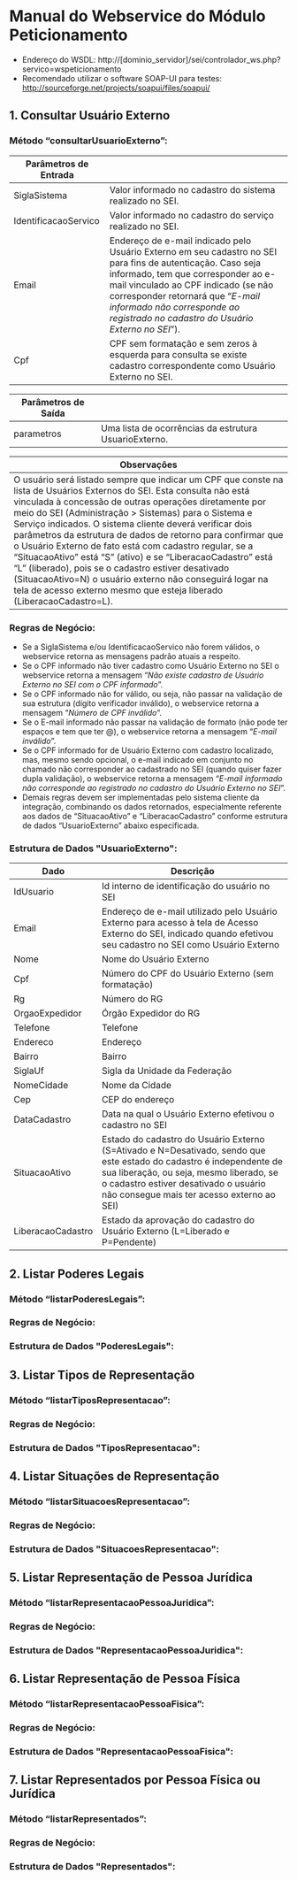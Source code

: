 # Manual do Webservice do Módulo Peticionamento

 * Endereço do WSDL: http://[dominio_servidor]/sei/controlador_ws.php?servico=wspeticionamento 
 * Recomendado utilizar o software SOAP-UI para testes: http://sourceforge.net/projects/soapui/files/soapui/

## 1. Consultar Usuário Externo

### Método “consultarUsuarioExterno”:

| Parâmetros de Entrada |  |
| ---- | ---- |
| SiglaSistema | Valor informado no cadastro do sistema realizado no SEI. |
| IdentificacaoServico | Valor informado no cadastro do serviço realizado no SEI. |
| Email | Endereço de e-mail indicado pelo Usuário Externo em seu cadastro no SEI para fins de autenticação. Caso seja informado, tem que corresponder ao e-mail vinculado ao CPF indicado (se não corresponder retornará que “*E-mail informado não corresponde ao registrado no cadastro do Usuário Externo no SEI*”). |
| Cpf | CPF sem formatação e sem zeros à esquerda para consulta se existe cadastro correspondente como Usuário Externo no SEI. |

| Parâmetros de Saída |  |
| ---- | ---- |
| parametros | Uma lista de ocorrências da estrutura UsuarioExterno. |

| Observações |
| ---- |
| O usuário será listado sempre que indicar um CPF que conste na lista de Usuários Externos do SEI. Esta consulta não está vinculada à concessão de outras operações diretamente por meio do SEI (Administração > Sistemas) para o Sistema e Serviço indicados. O sistema cliente deverá verificar dois parâmetros da estrutura de dados de retorno para confirmar que o Usuário Externo de fato está com cadastro regular, se a “SituacaoAtivo” está “S” (ativo) e  se “LiberacaoCadastro” está “L” (liberado), pois se o cadastro estiver desativado (SituacaoAtivo=N) o usuário externo não conseguirá logar na tela de acesso externo mesmo que esteja liberado (LiberacaoCadastro=L). |

### Regras de Negócio:
 * Se a SiglaSistema e/ou IdentificacaoServico não forem válidos, o webservice retorna as mensagens padrão atuais a respeito.
 * Se o CPF informado não tiver cadastro como Usuário Externo no SEI o webservice retorna a mensagem “*Não existe cadastro de Usuário Externo no SEI com o CPF informado*”.
 * Se o CPF informado não for válido, ou seja, não passar na validação de sua estrutura (dígito verificador inválido), o webservice retorna a mensagem “*Número de CPF inválido*”.
 * Se o E-mail informado não passar na validação de formato (não pode ter espaços e tem que ter @), o webservice retorna a mensagem “*E-mail inválido*”.
 * Se o CPF informado for de Usuário Externo com cadastro localizado, mas, mesmo sendo opcional, o e-mail indicado em conjunto no chamado não corresponder ao cadastrado no SEI (quando quiser fazer dupla validação), o webservice retorna a mensagem “*E-mail informado não corresponde ao registrado no cadastro do Usuário Externo no SEI*”.
 * Demais regras devem ser implementadas pelo sistema cliente da integração, combinando os dados retornados, especialmente referente aos dados de “SituacaoAtivo” e “LiberacaoCadastro” conforme estrutura de dados “UsuarioExterno” abaixo especificada.

### Estrutura de Dados "UsuarioExterno":

| Dado | Descrição |
| ---- | ---- |
| IdUsuario | Id interno de identificação do usuário no SEI |
| Email | Endereço de e-mail utilizado pelo Usuário Externo para acesso à tela de Acesso Externo do SEI, indicado quando efetivou seu cadastro no SEI como Usuário Externo |
| Nome | Nome do Usuário Externo |
| Cpf | Número do CPF do Usuário Externo (sem formatação) |
| Rg | Número do RG |
| OrgaoExpedidor | Órgão Expedidor do RG |
| Telefone | Telefone |
| Endereco | Endereço |
| Bairro | Bairro |
| SiglaUf | Sigla da Unidade da Federação |
| NomeCidade | Nome da Cidade |
| Cep | CEP do endereço |
| DataCadastro | Data na qual o Usuário Externo efetivou o cadastro no SEI |
| SituacaoAtivo | Estado do cadastro do Usuário Externo (S=Ativado e N=Desativado, sendo que este estado do cadastro é independente de sua liberação, ou seja, mesmo liberado, se o cadastro estiver desativado o usuário não consegue mais ter acesso externo ao SEI) |
| LiberacaoCadastro | Estado da aprovação do cadastro do Usuário Externo (L=Liberado e P=Pendente) |

## 2. Listar Poderes Legais

### Método “listarPoderesLegais”:

### Regras de Negócio:

### Estrutura de Dados "PoderesLegais":

## 3. Listar Tipos de Representação

### Método “listarTiposRepresentacao”:

### Regras de Negócio:

### Estrutura de Dados "TiposRepresentacao":

## 4. Listar Situações de Representação

### Método “listarSituacoesRepresentacao”:

### Regras de Negócio:

### Estrutura de Dados "SituacoesRepresentacao":

## 5. Listar Representação de Pessoa Jurídica

### Método “listarRepresentacaoPessoaJuridica”:

### Regras de Negócio:

### Estrutura de Dados "RepresentacaoPessoaJuridica":

## 6. Listar Representação de Pessoa Física

### Método “listarRepresentacaoPessoaFisica”:

### Regras de Negócio:

### Estrutura de Dados "RepresentacaoPessoaFisica":

## 7. Listar Representados por Pessoa Física ou Jurídica

### Método “listarRepresentados”:

### Regras de Negócio:

### Estrutura de Dados "Representados":